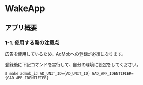 # WakeApp
## アプリ概要
### 1-1. 使用する際の注意点
広告を使用しているため、AdMobへの登録が必須になります。

登録後に下記コマンドを実行して、自分の環境に設定をしてください。
```
$ make admob_id AD_UNIT_ID={AD_UNIT_ID} GAD_APP_IDENTIFIER={GAD_APP_IDENTIFIER}
```
